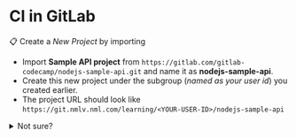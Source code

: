 # CI in GitLab

📋 Create a _New Project_ by importing 
- Import **Sample API project** from `https://gitlab.com/gitlab-codecamp/nodejs-sample-api.git` and name it as **nodejs-sample-api**. 
- Create this new project under the subgroup (_named as your user id_) you created earlier.
- The project URL should look like `https://git.nmlv.nml.com/learning/<YOUR-USER-ID>/nodejs-sample-api`

<details>
  <summary>Not sure?</summary>
<br>

> Follow the instructions defined in the [Import Project](../import-project/README.md). Use the [Sample API Project](https://gitlab.com/gitlab-codecamp/nodejs-sample-api.git) as the `Git repository URL` for importing.

</details><br/>

<br/>

